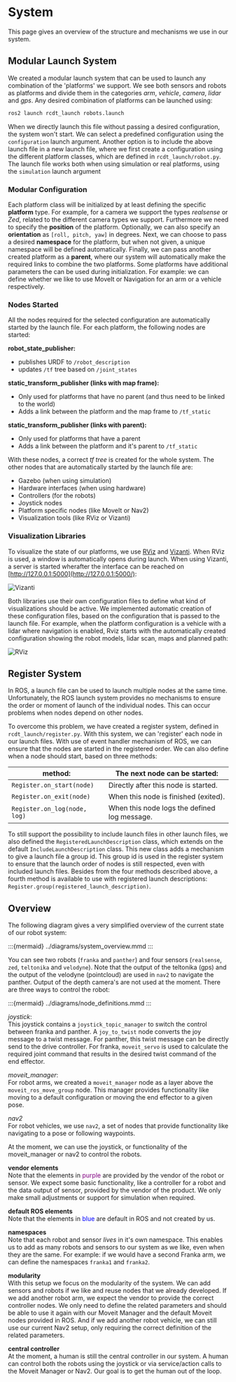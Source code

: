 <!--
SPDX-FileCopyrightText: Alliander N. V.

SPDX-License-Identifier: Apache-2.0
-->

# System

This page gives an overview of the structure and mechanisms we use in our system.

## Modular Launch System

We created a modular launch system that can be used to launch any combination of the 'platforms' we support. We see both sensors and robots as platforms and divide them in the categories *arm*, *vehicle*, *camera*, *lidar* and *gps*. Any desired combination of platforms can be launched using:

```bash
ros2 launch rcdt_launch robots.launch
```

When we directly launch this file without passing a desired configuration, the system won't start. We can select a predefined configuration using the `configuration` launch argument. Another option is to include the above launch file in a new launch file, where we first create a configuration using the different platform classes, which are defined in `rcdt_launch/robot.py`. The launch file works both when using simulation or real platforms, using the `simulation` launch argument

### Modular Configuration

Each platform class will be initialized by at least defining the specific **platform** type. For example, for a camera we support the types *realsense* or *Zed*, related to the different camera types we support. Furthermore we need to specify the **position** of the platform. Optionally, we can also specify an **orientation** as `[roll, pitch, yaw]` in degrees. Next, we can choose to pass a desired **namespace** for the platform, but when not given, a unique namespace will be defined automatically. Finally, we can pass another created platform as a **parent**, where our system will automatically make the required links to combine the two platforms. Some platforms have additional parameters the can be used during initialization. For example: we can define whether we like to use MoveIt or Navigation for an arm or a vehicle respectively.

### Nodes Started

 All the nodes required for the selected configuration are automatically started by the launch file. For each platform, the following nodes are started:

 **robot_state_publisher:**

- publishes URDF to `/robot_description`
- updates `/tf` tree based on `/joint_states`

 **static_transform_publisher (links with map frame):**

- Only used for platforms that have no parent (and thus need to be linked to the world)
- Adds a link between the platform and the map frame to `/tf_static`

 **static_transform_publisher (links with parent):**

- Only used for platforms that have a parent
- Adds a link between the platform and it's parent to `/tf_static`

With these nodes, a correct *tf tree* is created for the whole system. The other nodes that are automatically started by the launch file are:

- Gazebo (when using simulation)
- Hardware interfaces (when using hardware)
- Controllers (for the robots)
- Joystick nodes
- Platform specific nodes (like MoveIt or Nav2)
- Visualization tools (like RViz or Vizanti)

### Visualization Libraries

To visualize the state of our platforms, we use [RViz](https://github.com/ros2/rviz) and [Vizanti](https://github.com/MoffKalast/vizanti). When RViz is used, a window is automatically opens during launch. When using Vizanti, a server is started wherafter the interface can be reached on [http://127.0.0.1:5000](http://127.0.0.1:5000/):

![Vizanti](../img/system/vizanti.png)

Both libraries use their own configuration files to define what kind of visualizations should be active. We implemented automatic creation of these configuration files, based on the configuration that is passed to the launch file. For example, when the platform configuration is a vehicle with a lidar where navigation is enabled, Rviz starts with the automatically created configuration showing the robot models, lidar scan, maps and planned path:

![RViz](../img/system/rviz.png)

## Register System

In ROS, a launch file can be used to launch multiple nodes at the same time. Unfortunately, the ROS launch system provides no mechanisms to ensure the order or moment of launch of the individual nodes. This can occur problems when nodes depend on other nodes.

To overcome this problem, we have created a register system, defined in `rcdt_launch/register.py`. With this system, we can 'register' each node in our launch files. With use of event handler mechanism of ROS, we can ensure that the nodes are started in the registered order. We can also define when a node should start, based on three methods:

| method:                      | The next node can be started:                |
|------------------------------|----------------------------------------------|
| `Register.on_start(node)`    | Directly after this node is started.         |
| `Register.on_exit(node)`     | When this node is finished (exited).         |
| `Register.on_log(node, log)` | When this node logs the defined log message. |

To still support the possibility to include launch files in other launch files, we also defined the `RegisteredLaunchDescription` class, which extends on the default `IncludeLaunchDescription` class. This new class adds a mechanism to give a launch file a group id. This group id is used in the register system to ensure that the launch order of nodes is still respected, even with included launch files. Besides from the four methods described above, a fourth method is available to use with registered launch descriptions: `Register.group(registered_launch_description)`.

## Overview

The following diagram gives a very simplified overview of the current state of our robot system:

:::{mermaid} ../diagrams/system_overview.mmd
:::

You can see two robots (`franka` and `panther`) and four sensors (`realsense`, `zed`, `teltonika` and `velodyne`). Note that the output of the teltonika (gps) and the output of the velodyne (pointcloud) are used in `nav2` to navigate the panther. Output of the depth camera's are not used at the moment. There are three ways to control the robot:

:::{mermaid} ../diagrams/node_definitions.mmd
:::

*joystick*:
\
This joystick contains a `joystick_topic_manager` to switch the control between franka and panther. A `joy_to_twist` node converts the joy message to a twist message. For panther, this twist message can be directly send to the drive controller. For franka, `moveit_servo` is used to calculate the required joint command that results in the desired twist command of the end effector.

*moveit_manager*:
\
For robot arms, we created a `moveit_manager` node as a layer above the `moveit_ros_move_group` node. This manager provides functionality like moving to a default configuration or moving the end effector to a given pose.

*nav2*
\
For robot vehicles, we use `nav2`, a set of nodes that provide functionality like navigating to a pose or following waypoints.

At the moment, we can use the joystick, or functionality of the moveit_manager or nav2 to control the robots.

**vendor elements**
\
Note that the elements in <font color="purple">purple</font> are provided by the vendor of the robot or sensor. We expect some basic functionality, like a controller for a robot and the data output of sensor, provided by the vendor of the product. We only make small adjustments or support for simulation when required.

**default ROS elements**
\
Note that the elements in <font color="blue">blue</font> are default in ROS and not created by us.

**namespaces**
\
Note that each robot and sensor *lives* in it's own namespace. This enables us to add as many robots and sensors to our system as we like, even when they are the same. For example: if we would have a second Franka arm, we can define the namespaces `franka1` and `franka2`.

**modularity**
\
With this setup we focus on the modularity of the system. We can add sensors and robots if we like and reuse nodes that we already developed. If we add another robot arm, we expect the vendor to provide the correct controller nodes. We only need to define the related parameters and should be able to use it again with our Moveit Manager and the default Moveit nodes provided in ROS. And if we add another robot vehicle, we can still use our current Nav2 setup, only requiring the correct definition of the related parameters.

**central controller**
\
At the moment, a human is still the central controller in our system. A human can control both the robots using the joystick or via service/action calls to the Moveit Manager or Nav2. Our goal is to get the human out of the loop.
